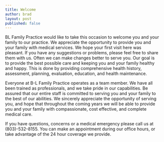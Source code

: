 ```yaml
---
title: Welcome
author: brad
layout: post
published: false
---
```


BL Family Practice would like to take this occasion to welcome you and your family to our practice. We appreciate the opportunity to provide you and your family with medical services. We hope your first visit here was pleasant. If you have any suggestions or problems, please feel free to share them with us. Often we can make changes better to serve you. Our goal is to provide the best possible care and keeping you and your family healthy and happy. This is done by providing comprehensive health history, assessment, planning, evaluation, education, and health maintenance.

Everyone at B-L Family Practice operates as a team member. We have all been trained as professionals, and we take pride in our capabilities. Be assured that our entire staff is committed to serving you and your family to the best of our abilities. We sincerely appreciate the opportunity of serving you, and hope that throughout the coming years we will be able to provide you and your family with compassionate, cost effective, and complete medical care.

If you have questions, concerns or a medical emergency please call us at (803)-532-8155. You can make an appointment during our office hours, or take advantage of the 24 hour coverage we provide.